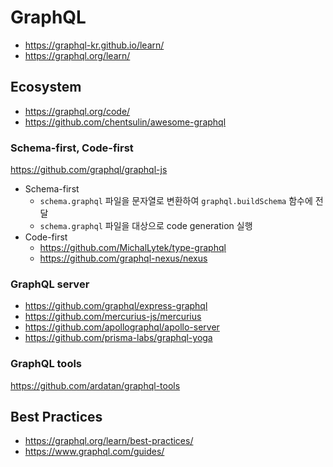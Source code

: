 # GraphQL

- <https://graphql-kr.github.io/learn/>
- <https://graphql.org/learn/>

## Ecosystem

- <https://graphql.org/code/>
- <https://github.com/chentsulin/awesome-graphql>

### Schema-first, Code-first

<https://github.com/graphql/graphql-js>

- Schema-first
  - `schema.graphql` 파일을 문자열로 변환하여 `graphql.buildSchema` 함수에 전달
  - `schema.graphql` 파일을 대상으로 code generation 실행
- Code-first
  - <https://github.com/MichalLytek/type-graphql>
  - <https://github.com/graphql-nexus/nexus>

### GraphQL server

- <https://github.com/graphql/express-graphql>
- <https://github.com/mercurius-js/mercurius>
- <https://github.com/apollographql/apollo-server>
- <https://github.com/prisma-labs/graphql-yoga>

### GraphQL tools

<https://github.com/ardatan/graphql-tools>

## Best Practices

- <https://graphql.org/learn/best-practices/>
- <https://www.graphql.com/guides/>
